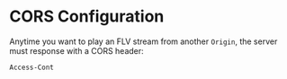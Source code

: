 
CORS Configuration
==================
Anytime you want to play an FLV stream from another `Origin`, the server must response with a CORS header:

```
Access-Cont